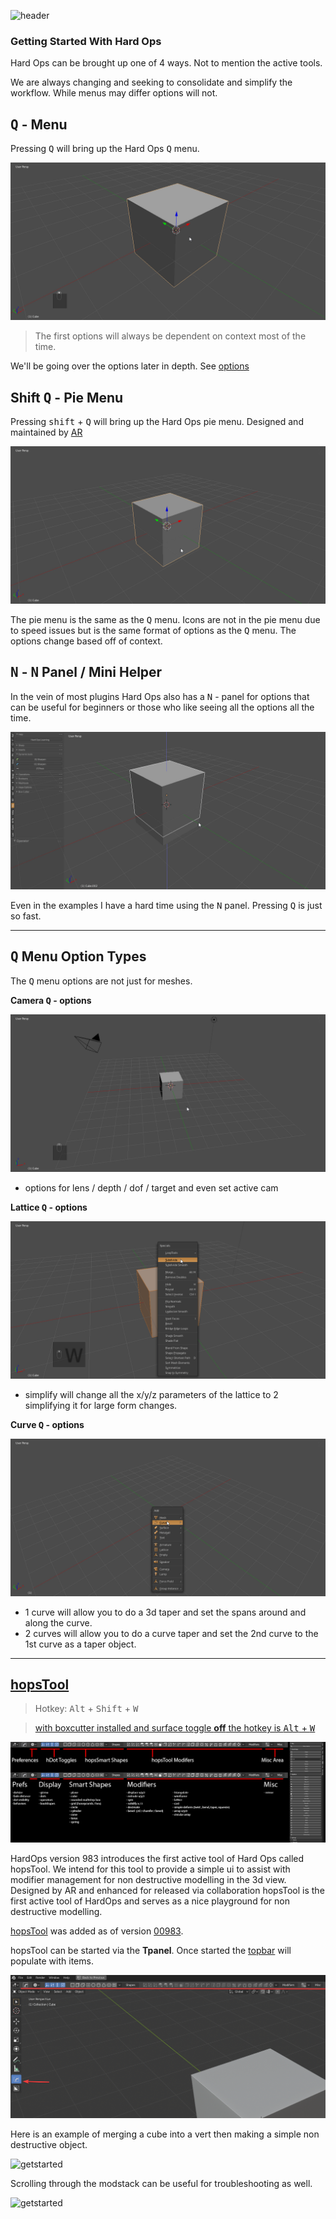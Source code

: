 ![header](img/banner.gif)

### Getting Started With Hard Ops

Hard Ops can be brought up one of 4 ways. Not to mention the active tools.

We are always changing and seeking to consolidate and simplify the workflow. While menus may differ options will not. 

## <kbd>Q</kbd>  - Menu

Pressing <kbd>Q</kbd> will bring up the Hard Ops <kbd>Q</kbd> menu.

![getstarted](img/getstart/g1.gif)

> The first options will always be dependent on context most of the time.

We'll be going over the options later in depth. See [options](options)

## Shift <kbd>Q</kbd> - Pie Menu

Pressing <kbd>shift</kbd> + <kbd>Q</kbd> will bring up the Hard Ops pie menu. Designed and maintained by [AR](https://twitter.com/AdrianRutk0wski/)

![getstarted](img/getstart/g2.gif)

The pie menu is the same as the <kbd>Q</kbd> menu. Icons are not in the pie menu due to speed issues but is the same format of options as the <kbd>Q</kbd> menu. The options change based off of context.

## <kbd>N</kbd> - <kbd>N</kbd> Panel / Mini Helper

In the vein of most plugins Hard Ops also has a <kbd>N</kbd> - panel for options that can be useful for beginners or those who like seeing all the options all the time.

![getstarted](img/getstart/g3.gif)

Even in the examples I have a hard time using the <kbd>N</kbd> panel. Pressing <kbd>Q</kbd> is just so fast.

---

## <kbd>Q</kbd> Menu Option Types

The <kbd>Q</kbd> menu options are not just for meshes.

**Camera <kbd>Q</kbd> - options**

![getstarted](img/getstart/g4.gif)

- options for lens / depth / dof / target and even set active cam


**Lattice <kbd>Q</kbd> - options**

![getstarted](img/getstart/g5.gif)

- simplify will change all the x/y/z parameters of the lattice to 2 simplifying it for large form changes.



**Curve <kbd>Q</kbd> - options**

![getstarted](img/getstart/g6.gif)

- 1 curve will allow you to do a 3d taper and set the spans around and along the curve.
- 2 curves will allow you to do a curve taper and set the 2nd curve to the 1st curve as a taper object.

---

## [hopsTool](https://youtu.be/0qx_hOrW1C8)

> Hotkey: <kbd>Alt</kbd> + <kbd>Shift</kbd> + <kbd>W</kbd>

> [with boxcutter installed and surface toggle **off** the hotkey is <kbd>Alt</kbd> + <kbd>W</kbd>](https://boxcutter-manual.readthedocs.io/en/latest/preference/#enable-surface-toggle)

![hotkey](img/hopstool/h19.png)

HardOps version 983 introduces the first active tool of Hard Ops called hopsTool. We intend for this tool to provide a simple ui to assist with modifier management for non destructive modelling in the 3d view. Designed by AR and enhanced for released via collaboration hopsTool is the first active tool of HardOps and serves as a nice playground for non destructive modelling.

[hopsTool](hopsTool.md) was added as of version [00983](https://masterxeon1001.com/2019/09/01/hard-ops-00983-update-log/).

hopsTool can be started via the **Tpanel**. Once started the [topbar](https://twitter.com/mxeon1001/status/1123820309168177154) will populate with items.

![getstarted](img/getstart/g7.png)

Here is an example of merging a cube into a vert then making a simple non destructive object.

![getstarted](img/getstart/g8.gif)

Scrolling through the modstack can be useful for troubleshooting as well.

![getstarted](img/getstart/g9.gif)
